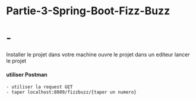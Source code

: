 # Partie-3-Spring-Boot-Fizz-Buzz
# -
Installer le projet dans votre machine
ouvre le projet dans un editeur 
lancer le projet

#### utiliser Postman
```
- utiliser la request GET 
- taper localhost:8089/fizzbuzz/{taper un numero}
```
